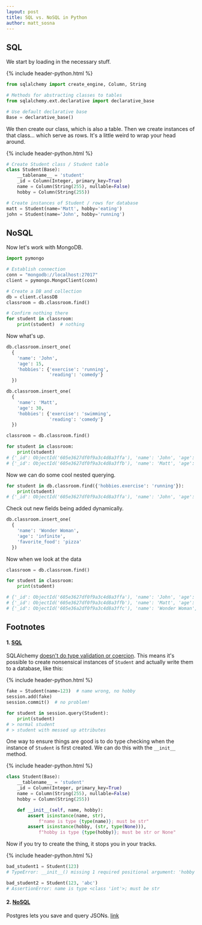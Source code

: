 ```yaml
---
layout: post
title: SQL vs. NoSQL in Python
author: matt_sosna
---
```


## SQL
We start by loading in the necessary stuff.

{% include header-python.html %}
```python
from sqlalchemy import create_engine, Column, String

# Methods for abstracting classes to tables
from sqlalchemy.ext.declarative import declarative_base

# Use default declarative base
Base = declarative_base()
```

We then create our class, which is also a table. Then we create instances of that class... which serve as rows. It's a little weird to wrap your head around.

{% include header-python.html %}
```python
# Create Student class / Student table
class Student(Base):
    __tablename__ = 'student'
    _id = Column(Integer, primary_key=True)
    name = Column(String(255), nullable=False)
    hobby = Column(String(255))

# Create instances of Student / rows for database
matt = Student(name='Matt', hobby='eating')
john = Student(name='John', hobby='running')
```

## NoSQL
Now let's work with MongoDB.

```python
import pymongo

# Establish connection
conn = "mongodb://localhost:27017"
client = pymongo.MongoClient(conn)

# Create a DB and collection
db = client.classDB
classroom = db.classroom.find()

# Confirm nothing there
for student in classroom:
    print(student)  # nothing
```

Now what's up.

```python
db.classroom.insert_one(
  {
    'name': 'John',
    'age': 15,
    'hobbies': {'exercise': 'running',
                'reading': 'comedy'}
  })

db.classroom.insert_one(
  {
    'name': 'Matt',
    'age': 30,
    'hobbies': {'exercise': 'swimming',
                'reading': 'comedy'}
  })
```

```python
classroom = db.classroom.find()

for student in classroom:
    print(student)
# {'_id': ObjectId('605e3627df0f9a3c4d8a3ffa'), 'name': 'John', 'age': 15, 'hobbies': {'exercise': 'running', 'reading': 'comedy'}}
# {'_id': ObjectId('605e3627df0f9a3c4d8a3ffb'), 'name': 'Matt', 'age': 30, 'hobbies': {'exercise': 'swimming', 'reading': 'comedy'}}
```

Now we can do some cool nested querying.

```python
for student in db.classroom.find({'hobbies.exercise': 'running'}):
    print(student)
# {'_id': ObjectId('605e3627df0f9a3c4d8a3ffa'), 'name': 'John', 'age': 15, 'hobbies': {'exercise': 'running', 'reading': 'comedy'}}
```

Check out new fields being added dynamically.

```python
db.classroom.insert_one(
  {
    'name': 'Wonder Woman',
    'age': 'infinite',
    'favorite_food': 'pizza'
  })
```

Now when we look at the data

```python
classroom = db.classroom.find()

for student in classroom:
    print(student)

# {'_id': ObjectId('605e3627df0f9a3c4d8a3ffa'), 'name': 'John', 'age': 15, 'hobbies': {'exercise': 'running', 'reading': 'comedy'}}
# {'_id': ObjectId('605e3627df0f9a3c4d8a3ffb'), 'name': 'Matt', 'age': 30, 'hobbies': {'exercise': 'swimming', 'reading': 'comedy'}}
# {'_id': ObjectId('605e36a2df0f9a3c4d8a3ffc'), 'name': 'Wonder Woman', 'age': 'infinite', 'favorite_food': 'pizza'}
```


## Footnotes
#### 1. [SQL](#sql)
SQLAlchemy [doesn't do type validation or coercion](https://stackoverflow.com/questions/8980735/how-can-i-verify-column-data-types-in-the-sqlalchemy-orm). This means it's possible to create nonsensical instances of `Student` and actually write them to a database, like this:

{% include header-python.html %}
```python
fake = Student(name=123)  # name wrong, no hobby
session.add(fake)
session.commit()  # no problem!

for student in session.query(Student):
    print(student)
# > normal student
# > student with messed up attributes
```

One way to ensure things are good is to do type checking when the instance of `Student` is first created. We can do this with the `__init__` method.

{% include header-python.html %}
```python
class Student(Base):
    __tablename__ = 'student'
    _id = Column(Integer, primary_key=True)
    name = Column(String(255), nullable=False)
    hobby = Column(String(255))

    def __init__(self, name, hobby):
        assert isinstance(name, str),
            f"name is type {type(name)}; must be str"
        assert isinstance(hobby, (str, type(None))),
            f"hobby is type {type(hobby)}; must be str or None"
```
Now if you try to create the thing, it stops you in your tracks.

{% include header-python.html %}
```python
bad_student1 = Student(123)
# TypeError: __init__() missing 1 required positional argument: 'hobby'

bad_student2 = Student(123, 'abc')
# AssertionError: name is type <class 'int'>; must be str
```

#### 2. [NoSQL](#nosql)
Postgres lets you save and query JSONs. [link](https://www.learndatasci.com/tutorials/using-databases-python-postgres-sqlalchemy-and-alembic/)
